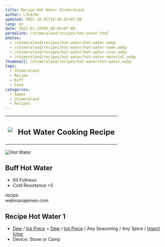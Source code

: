 ```yaml
---
title: Recipe Hot Water Chimeraland
author: L3n4r0x
updated: 2022-10-05T18:46:55+07:00
lang: en
date: 2022-01-10T02:56:03+07:00
permalink: /chimeraland/recipes/hot-water.html
photos:
  - /chimeraland/recipes/hot-water/hot-water.webp
  - /chimeraland/recipes/hot-water/hot-water-name.webp
  - /chimeraland/recipes/hot-water/hot-water-icon.webp
  - /chimeraland/recipes/hot-water/hot-water-material.webp
thumbnail: /chimeraland/recipes/hot-water/hot-water.webp
tags:
  - Chimeraland
  - Recipe
  - Buff
  - Food
categories:
  - Games
  - Chimeraland
  - Recipes
---
```


<section id="bootstrap-wrapper">
  <link
    rel="stylesheet"
    href="https://rawcdn.githack.com/dimaslanjaka/Web-Manajemen/0c3b5aa1813bd4abcd2c11bf3e37928b15c28664/css/bootstrap-5-3-0-alpha3-wrapper.css"
  />
  <div class="row mb-2">
    <div class="col-md-12 mb-2">
      <table class="table" id="post-info">
        <tbody>
          <tr>
            <td>
              <img
                class="d-inline-block me-2"
                src="/chimeraland/recipes/hot-water/hot-water-icon.webp"
                width="auto"
                height="auto"
              />
            </td>
            <td><h1 class="fs-5">Hot Water Cooking Recipe</h1></td>
          </tr>
        </tbody>
      </table>
    </div>
  </div>
  <div class="card mb-2">
    <div class="row g-0">
      <div class="col-sm-4 position-relative mb-2">
        <img
          src="/chimeraland/recipes/hot-water/hot-water-material.webp"
          class="card-img fit-cover w-100 h-100"
          alt="Hot Water"
          data-fancybox="true"
        />
      </div>
      <div class="col-sm-8 mb-2">
        <div class="card-body">
          <h2 class="card-title fs-5">Buff Hot Water</h2>
          <div class="card-text">
            <ul>
              <li>60 Fullness</li>
              <li>Cold Resistance +5</li>
            </ul>
          </div>
          <span class="badge rounded-pill bg-dark text-white">recipe</span>
        </div>
        <div class="card-footer text-end text-muted">webmanajemen.com</div>
      </div>
    </div>
  </div>
  <div class="row mb-2">
    <div class="col-12 col-lg-6 recipe-item mb-2">
      <div class="card">
        <div class="card-body">
          <h2 class="card-title fs-5">Recipe Hot Water 1</h2>
          <div class="card-text">
            <ul>
              <li>
                <a
                  class="text-decoration-none"
                  href="/chimeraland/materials/dew.html"
                  >Dew</a
                ><span> / </span
                ><a
                  class="text-decoration-none"
                  href="/chimeraland/materials/ice-piece.html"
                  >Ice Piece</a
                ><span> + </span
                ><a
                  class="text-decoration-none"
                  href="/chimeraland/materials/dew.html"
                  >Dew</a
                ><span> / </span
                ><a
                  class="text-decoration-none"
                  href="/chimeraland/materials/ice-piece.html"
                  >Ice Piece</a
                ><span> / </span>Any Seasoning<span> / </span>Any Spice<span>
                  / </span
                ><a
                  class="text-decoration-none"
                  href="/chimeraland/materials/insect-ichor.html"
                  >Insect Ichor</a
                >
              </li>
              <li>Device: Stove or Camp</li>
            </ul>
          </div>
        </div>
      </div>
    </div>
  </div>
</section>